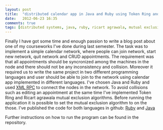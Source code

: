 ```yaml
---
layout: post
title:  "distributed calendar app in Java and Ruby using Token Ring and Ricart Agrawala algorithms for mutual exclusion"
date:   2012-06-23 16:35
comments: true
tags: [distributed systems, java, ruby, ricart agrawala, mutual exclusion, token ring, xml rpc]
---
```


Finally I have got some time and enough passion to write a blog post about one of my courseworks I've done during last semester. The task was to
implement a simple calendar network, where people can join network, start new network, quit network and CRUD appointments. The requirement
was that all appointments should be syncronized among the machines in the node and there should not be any inconsistency and collision.
Moreover it required us to write the same project in two different programming languages and user should be able to join to the network
using calendar app implemented in different languages. I've chosen Java and Ruby and used [XML RPC](http://en.wikipedia.org/wiki/XML-RPC) 
to connect the nodes in the network. To avoid collisions such as editing an appointment at the same time I've implemented Token Ring and
Ricart agrawala mutual exclusion algorithms. Before running the application it is possible to set the mutual exclusion algorithm to on the those.
I've published the code for both languages in github: [Ruby](https://github.com/ElvinEfendi/distributed-calendar-app-ruby) and
[Java](https://github.com/ElvinEfendi/distributed-calendar-app-java)

Further instructions on how to run the program can be found in the repository.
